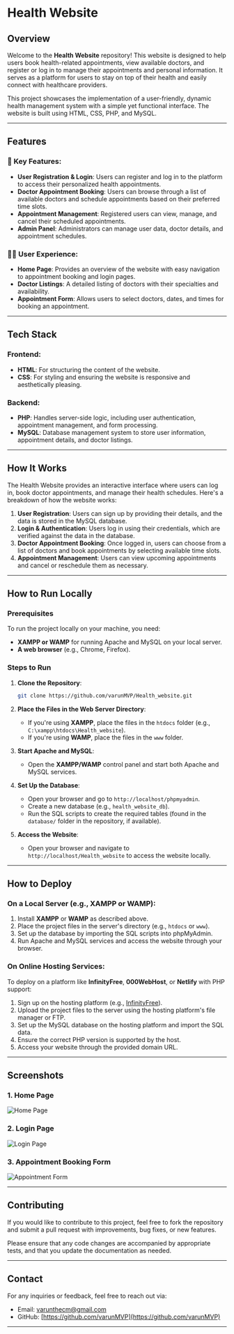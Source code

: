 # Health Website

## Overview

Welcome to the **Health Website** repository! This website is designed to help users book health-related appointments, view available doctors, and register or log in to manage their appointments and personal information. It serves as a platform for users to stay on top of their health and easily connect with healthcare providers.

This project showcases the implementation of a user-friendly, dynamic health management system with a simple yet functional interface. The website is built using HTML, CSS, PHP, and MySQL.

---

## Features

### 🔑 Key Features:

* **User Registration & Login**: Users can register and log in to the platform to access their personalized health appointments.
* **Doctor Appointment Booking**: Users can browse through a list of available doctors and schedule appointments based on their preferred time slots.
* **Appointment Management**: Registered users can view, manage, and cancel their scheduled appointments.
* **Admin Panel**: Administrators can manage user data, doctor details, and appointment schedules.

### 🧑‍⚕️ User Experience:

* **Home Page**: Provides an overview of the website with easy navigation to appointment booking and login pages.
* **Doctor Listings**: A detailed listing of doctors with their specialties and availability.
* **Appointment Form**: Allows users to select doctors, dates, and times for booking an appointment.

---

## Tech Stack

### Frontend:

* **HTML**: For structuring the content of the website.
* **CSS**: For styling and ensuring the website is responsive and aesthetically pleasing.

### Backend:

* **PHP**: Handles server-side logic, including user authentication, appointment management, and form processing.
* **MySQL**: Database management system to store user information, appointment details, and doctor listings.

---

## How It Works

The Health Website provides an interactive interface where users can log in, book doctor appointments, and manage their health schedules. Here's a breakdown of how the website works:

1. **User Registration**: Users can sign up by providing their details, and the data is stored in the MySQL database.
2. **Login & Authentication**: Users log in using their credentials, which are verified against the data in the database.
3. **Doctor Appointment Booking**: Once logged in, users can choose from a list of doctors and book appointments by selecting available time slots.
4. **Appointment Management**: Users can view upcoming appointments and cancel or reschedule them as necessary.

---

## How to Run Locally

### Prerequisites

To run the project locally on your machine, you need:

* **XAMPP or WAMP** for running Apache and MySQL on your local server.
* **A web browser** (e.g., Chrome, Firefox).

### Steps to Run

1. **Clone the Repository**:

   ```bash
   git clone https://github.com/varunMVP/Health_website.git
   ```

2. **Place the Files in the Web Server Directory**:

   * If you're using **XAMPP**, place the files in the `htdocs` folder (e.g., `C:\xampp\htdocs\Health_website`).
   * If you're using **WAMP**, place the files in the `www` folder.

3. **Start Apache and MySQL**:

   * Open the **XAMPP/WAMP** control panel and start both Apache and MySQL services.

4. **Set Up the Database**:

   * Open your browser and go to `http://localhost/phpmyadmin`.
   * Create a new database (e.g., `health_website_db`).
   * Run the SQL scripts to create the required tables (found in the `database/` folder in the repository, if available).

5. **Access the Website**:

   * Open your browser and navigate to `http://localhost/Health_website` to access the website locally.

---

## How to Deploy

### On a Local Server (e.g., XAMPP or WAMP):

1. Install **XAMPP** or **WAMP** as described above.
2. Place the project files in the server's directory (e.g., `htdocs` or `www`).
3. Set up the database by importing the SQL scripts into phpMyAdmin.
4. Run Apache and MySQL services and access the website through your browser.

### On Online Hosting Services:

To deploy on a platform like **InfinityFree**, **000WebHost**, or **Netlify** with PHP support:

1. Sign up on the hosting platform (e.g., [InfinityFree](https://infinityfree.net/)).
2. Upload the project files to the server using the hosting platform's file manager or FTP.
3. Set up the MySQL database on the hosting platform and import the SQL data.
4. Ensure the correct PHP version is supported by the host.
5. Access your website through the provided domain URL.

---

## Screenshots

### 1. Home Page

![Home Page](path/to/homepage-screenshot.png)

### 2. Login Page

![Login Page](path/to/login-screenshot.png)

### 3. Appointment Booking Form

![Appointment Form](path/to/appointment-screenshot.png)

---

## Contributing

If you would like to contribute to this project, feel free to fork the repository and submit a pull request with improvements, bug fixes, or new features.

Please ensure that any code changes are accompanied by appropriate tests, and that you update the documentation as needed.

---

## Contact

For any inquiries or feedback, feel free to reach out via:

* Email: [varunthecm@gmail.com](mailto:varunthecm@gmail.com)
* GitHub: [https://github.com/varunMVP](https://github.com/varunMVP)

---

